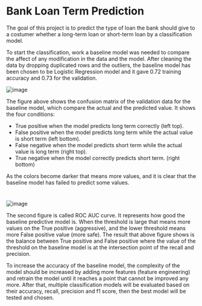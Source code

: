 # Bank Loan Term Prediction
The goal of this project is to predict the type of loan the bank should give to a costumer whether a long-term loan or short-term loan by a classification model.

To start the classification, work a baseline model was needed to compare the affect of any modification in the data and the model. After cleaning the data by
dropping duplicated rows and the outliers, the baseline model has been chosen to be Logistic Regression model and it gave 0.72 training accuracy and 0.73 for the validation.

![image](https://user-images.githubusercontent.com/90555012/140076408-9690ce5c-cfa5-4cf9-b8b7-9a140f6e86a8.png)

The figure above shows the confusion matrix of the validation data for the baseline model, which compare the actual and the predicted value. It shows the four conditions:
-	True positive when the model predicts long term correctly (left top).
-	False positive when the model predicts long term while the actual value is short term (left bottom).
-	False negative when the model predicts short term while the actual value is long term (right top).
-	True negative when the model correctly predicts short term. (right bottom)

As the colors become darker that means more values, and it is clear that the baseline model has failed to predict some values.
#
![image](https://user-images.githubusercontent.com/90555012/140076559-4cf8232a-a233-4496-ad74-a16a429be388.png)

The second figure is called ROC AUC curve. It represents how good the baseline predictive model is. When the threshold is large that means
more values on the True positive (aggressive), and the lower threshold means more False positive value (more safe). The result that above figure shows is
the balance between True positive and False positive where the value of the threshold on the baseline model is at the intersection point of the recall and precision.

To increase the accuracy of the baseline model, the complexity of the model should be increased by adding more features (feature engineering) and retrain the model until
it reaches a point that cannot be improved any more. After that, multiple classification models will be evaluated based on their accuracy, recall, precision and f1 score,
then the best model will be tested and chosen.
